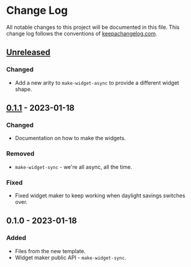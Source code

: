 # Change Log
All notable changes to this project will be documented in this file. This change log follows the conventions of [keepachangelog.com](http://keepachangelog.com/).

## [Unreleased]
### Changed
- Add a new arity to `make-widget-async` to provide a different widget shape.

## [0.1.1] - 2023-01-18
### Changed
- Documentation on how to make the widgets.

### Removed
- `make-widget-sync` - we're all async, all the time.

### Fixed
- Fixed widget maker to keep working when daylight savings switches over.

## 0.1.0 - 2023-01-18
### Added
- Files from the new template.
- Widget maker public API - `make-widget-sync`.

[Unreleased]: https://sourcehost.site/your-name/hs/compare/0.1.1...HEAD
[0.1.1]: https://sourcehost.site/your-name/hs/compare/0.1.0...0.1.1
